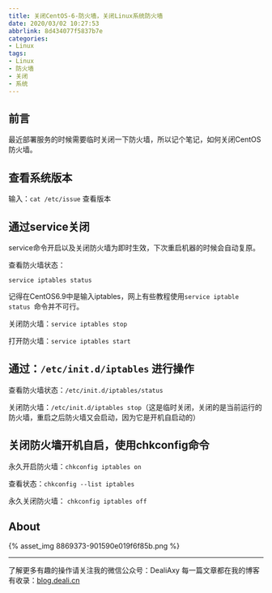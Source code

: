 ```yaml
---
title: 关闭CentOS-6-防火墙，关闭Linux系统防火墙
date: 2020/03/02 10:27:53
abbrlink: 8d434077f5837b7e
categories:
- Linux
tags:
- Linux
- 防火墙
- 关闭
- 系统
---
```

## 前言
最近部署服务的时候需要临时关闭一下防火墙，所以记个笔记，如何关闭CentOS防火墙。

## 查看系统版本
输入：`cat /etc/issue`   查看版本

## 通过service关闭
service命令开启以及关闭防火墙为即时生效，下次重启机器的时候会自动复原。

查看防火墙状态：
```
service iptables status
```
记得在CentOS6.9中是输入iptables，网上有些教程使用`service iptable status `命令并不可行。

关闭防火墙：`service iptables stop`

打开防火墙：`service iptables start`

## 通过：`/etc/init.d/iptables` 进行操作
查看防火墙状态：`/etc/init.d/iptables/status`

关闭防火墙：`/etc/init.d/iptables stop`（这是临时关闭，关闭的是当前运行的防火墙，重启之后防火墙又会启动，因为它是开机自启动的）

## 关闭防火墙开机自启，使用chkconfig命令
永久开启防火墙：`chkconfig iptables on`

查看状态：`chkconfig --list iptables`

永久关闭防火墙： `chkconfig iptables off`


## About
{% asset_img 8869373-901590e019f6f85b.png %}

---------------
了解更多有趣的操作请关注我的微信公众号：DealiAxy
每一篇文章都在我的博客有收录：[blog.deali.cn](http://blog.deali.cn)

